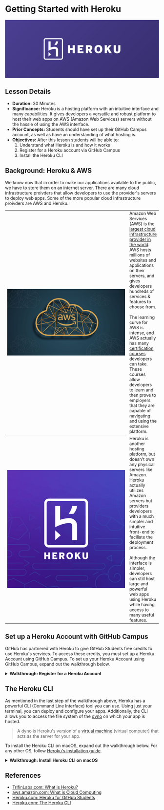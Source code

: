 # Getting Started with Heroku
<p align="center"><img src="./assets/heroku/banner.png" alt="Heroku Logo" /></p>


## Lesson Details
- **Duration:** 30 Minutes
- **Significance:** Heroku is a hosting platform with an intuitive interface and many capabilities. It gives developers a versatile and robust platform to host their web apps on AWS (Amazon Web Services) servers without the hassle of using the AWS interface.
- **Prior Concepts:** Students should have set up their GitHub Campus account, as well as have an understanding of what hosting is.
- **Objectives:** After this lesson students will be able to: 
    1. Understand what Heroku is and how it works
    1. Register for a Heroku account via GitHub Campus
    1. Install the Heroku CLI


## Background: Heroku & AWS
We know now that in order to make our applications available to the public, we have to store them on an internet server. There are many cloud infrastructure proivders that allow developers to use the provider's servers to deploy web apps. Some of the more popular cloud infrastructure proivders are AWS and Heroku.

<table align="center">
    <tr>
        <th align="center" width="500px">
            <img alt="AWS Banner" src="./assets/heroku/aws_banner.png">
        </th>
        <td>
            Amazon Web Services (AWS) is the <a href="https://www.statista.com/chart/18819/worldwide-market-share-of-leading-cloud-infrastructure-service-providers/">largest cloud infrastructure provider in the world</a>. AWS hosts millions of websites and applications on their servers, and gives developers hundreds of services & features to choose from. 
            <br/><br/>
            The learning curve for AWS is intense, and AWS actually has many <a href="https://aws.amazon.com/certification/">certification courses</a> developers can take. These courses allow developers to learn and then prove to employers that they are capable of navigating and using the extensive platform.
        </td>
    </tr>
    <tr>
        <th align="center" width="500px">
            <img alt="Heroku Small Banner" src="./assets/heroku/banner_small.png">
        </th>
        <td>
            Heroku is another hosting platform, but doesn't own any physical servers like Amazon. Heroku actually utilizes Amazon servers but providers developers with a much simpler and intuitive front-end to faciliate the deployment process. 
            <br/><br/>
            Although the interface is simpler, developers can still host large and powerful web apps using Heroku while having access to many useful features.
        </td>
    </tr>
</table>


## Set up a Heroku Account with GitHub Campus
GitHub has partnered with Heroku to give GitHub Students free credits to use Heroku's services. To access these credits, you must set up a Heroku Account using GitHub Campus. To set up your Heroku Account using GitHub Campus, expand out the walkthrough below.

<details>
    <summary><strong>Walkthrough: Register for a Heroku Account</strong></summary>

### Step 1: Access Your Student Developer Pack
1. Ensure that you are logged into your personal [GitHub](https://github.com) account (not GitHub Enterprise) that you provided to General Assembly.
1. Ensure that you have registered for GitHub Campus with your personal GitHub account. If you have not yet registered for GitHub Campus, follow [this walkthrough](./1.%20GitHub%20Campus%20Registration.md).
1. Navigate to [https://education.github.com/pack/offers](https://education.github.com/pack/offers).
1. You should now see a page that looks like this:

    ![Step 1-1](./assets/heroku/step1-1.png)

1. Scroll down the page until you see the Heroku card, and then click on the card.

    ![Step 1-2](./assets/heroku/step1-2.png)

1. You'll be taken to a page like the one shown below. Click on the *Get the student offer* button.

    ![Step 1-3](./assets/heroku/step1-3.png)



### Step 2: Sign Up for a Heroku Account
1. You'll now see one of two pages shown below. 
    1. If you see Login Page A, click on the *Login with Heroku* button to be taken to Login Page B. 
    1. If you see Login Page B, click the *Sign Up* button to register for an account.
    <table align="center">
    <tr>
    <th align="center" width="500px">Login Page A</th>
    <th align="center">Login Page B</th>
    </tr>
    <tr>
    <td><img alt="Login Page A" src="./assets/heroku/step2-1A.png"></td>
    <td><img alt="Login Page B" src="./assets/heroku/step2-1B.png"></td>
    </tr>
    </table>

1. After clicking *Sign Up* you'll be taken to a form. Fill it out and then click *Create Account*.

    ![Step 2-2](./assets/heroku/step2-2.png)

1. A new page will appear indicating that an email was sent to the email you provided in the form.

    ![Step 2-3](./assets/heroku/step2-3.png)

1. Go to your email and look for the confirmation message sent by `noreply@heroku.com`. The message should be similar to what you see in the image below. Click on the link to activate your account.

    ![Step 2-4](./assets/heroku/step2-4.png)

1. The email will open a new Heroku tab in your browser. You can now close out of the previous tab (the page shown in step 2-3). In the new tab, you're prompted to create a password. Once you create your password click the *set password and log in* button.

    ![Step 2-5](./assets/heroku/step2-5.png)

1. On the next page, click the *proceed* button to continue setting up your account.

    ![Step 2-6](./assets/heroku/step2-6.png)


### Step 3: Verify Your Student Status
1. You'll now be taken to the application menu. You'll return here several times. On this page you must first click *Verify with GitHub* to link your personal GitHub account (now registered with GitHub Campus) with Heroku.

    ![Step 3-1](./assets/heroku/step3-1.png)

1. The standard GitHub authorization page will appear. Click *Authorize heroku* to link your accounts. This will verify you are a student and allow you to deploy projects directly from your GitHub repositories.

    ![Step 3-2](./assets/heroku/step3-2.png)


### Step 4: Verify Your Billing Information
1.  You'll now be taken back to the application menu to verify your billing information.
1. ❗***YOU HAVE FREE CREDITS WORTH $13 USD PER MONTH FOR 12 MONTHS. YOU WON'T BE CHARGED UNLESS YOU EXCEED YOUR CREDITS***❗
1. Verfifying your billing information ensures that:
    - You are a real person
    - Heroku can charge you if you exceed your credits. 
        - Heroku will also email you reminders as your credits get closer to running out.
    
    Click on *Verify my billing information* to continue.

    ![Step 3-3](./assets/heroku/step3-3.png)

1. A new page detailing the Terms of Service will appear. Read and accept the terms.

    ![Step 3-4](./assets/heroku/step3-4.png)

1. You'll get directed to your personal Heroku dashboard. We'll visit this again later. For now, select *Add payment method*.

    ![Step 3-5](./assets/heroku/step3-5.png)

1. You'll find yourself at the Account management page where you can configure your account settings. For now, select *Add credit card*.

    ![Step 3-6](./assets/heroku/step3-6.png)

1. A sidebar will pop out on the left of your screen. Fill out the form and then click *Save details*.

    ![Step 3-7](./assets/heroku/step3-7.png)

1. The sidebar will close and you'll now see your credit card information has been applied to your account.

    ![Step 3-8](./assets/heroku/step3-8.png)


### Step 5: Finish the Application for Free Heroku Credits
1. Return to the application menu. Fill out the form and then click send to finish applying for free Heroku credits.

    ![Step 4-1](./assets/heroku/step4-1.png)

1. More Terms of Service will appear in a modal. Read and accept the terms.

    ![Step 4-2](./assets/heroku/step4-2.png)

1. Your application menu will now have every step completed. It may take 24+ hours to approve the application. You'll receive an email once your aplication is approved.

    ![Step 4-3](./assets/heroku/step4-3.png)

1. You can now return to your [Heroku dashboard](https://dashboard.heroku.com/) if you wish. You can use this dasboard to deploy apps once your credits are approved. Additionally, there's a [CLI (command line interface) tool](https://devcenter.heroku.com/articles/heroku-cli) you can install to deploy apps from your terminal.

    ![Step 4-4](./assets/heroku/step4-4.png)
</details>


## The Heroku CLI
As mentioned in the last step of the walkthrough above, Heroku has a powerful CLI (Command Line Interface) tool you can use. Using just your terminal, you can deploy and configure your apps. Additionally, the CLI allows you to access the file system of the [dyno](https://devcenter.heroku.com/articles/dynos) on which your app is hosted.
> A dyno is Heroku's version of a [virtual machine](https://www.vmware.com/topics/glossary/content/virtual-machine.html) (virtual computer) that acts as the server for your app.

To install the Heroku CLI on macOS, expand out the walkthrough below. For any other OS, follow [Heroku's installation guide](https://devcenter.heroku.com/articles/heroku-cli#install-the-heroku-cli).


<details>
    <summary><strong>Walkthrough: Install Heroku CLI on macOS</strong></summary>

1. In your terminal run the following command:
    ```bash
    brew tap heroku/brew && brew install heroku
    ```
    The Heroku CLI should now be installed!

1. To verify the installation was successful run:
    ```bash
    heroku --version
    ```
    You'll get an output indicating which version was installed. It will be similar to this:
    ```
    heroku/7.53.0 <OS VERSION HERE> <NODE VERSION HERE>
    ```

1. To login into your Heroku account from the CLI run:
    ```bash
    heroku login
    ```
    This will open up a browser window for you to sign into Heroku and connect the CLI to your account.
</details>


## References
- [TrifinLabs.com: What is Heroku?](https://trifinlabs.com/what-is-heroku/)
- [aws.amazon.com: What is Cloud Computing](https://aws.amazon.com/what-is-cloud-computing/)
- [Heroku.com: Heroku for GitHub Students](https://www.heroku.com/github-students/)
- [Heroku.com: The Heroku CLI](https://devcenter.heroku.com/articles/heroku-cli)
